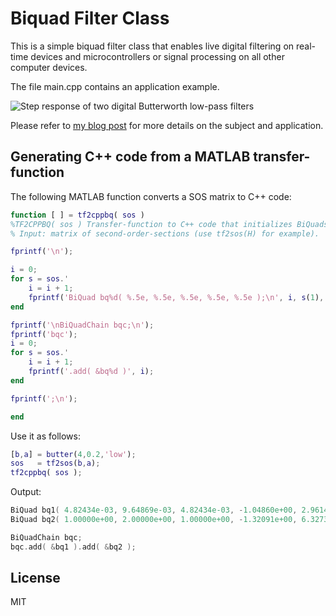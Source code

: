 Biquad Filter Class
===================

This is a simple biquad filter class that enables live digital filtering on real-time devices and microcontrollers or signal processing on all other computer devices.

The file main.cpp contains an application example.

![Step response of two digital Butterworth low-pass filters](https://tomlankhorst.nl/wp-content/uploads/2016/09/stepresponse.png)

Please refer to [my blog post](https://tomlankhorst.nl/filter-controller-cpp-implementation/) for more details on the subject and application.

Generating C++ code from a MATLAB transfer-function
--------

The following MATLAB function converts a SOS matrix to C++ code:
```MATLAB
function [ ] = tf2cppbq( sos )
%TF2CPPBQ( sos ) Transfer-function to C++ code that initializes BiQuads and BiQuad chain
% Input: matrix of second-order-sections (use tf2sos(H) for example).

fprintf('\n');

i = 0;
for s = sos.'
    i = i + 1;
    fprintf('BiQuad bq%d( %.5e, %.5e, %.5e, %.5e, %.5e );\n', i, s(1), s(2), s(3), s(5), s(6));
end

fprintf('\nBiQuadChain bqc;\n');
fprintf('bqc');
i = 0;
for s = sos.'
    i = i + 1;
    fprintf('.add( &bq%d )', i);
end

fprintf(';\n');

end
```

Use it as follows:

```MATLAB
[b,a] = butter(4,0.2,'low');
sos   = tf2sos(b,a);
tf2cppbq( sos );
```

Output:
```C++
BiQuad bq1( 4.82434e-03, 9.64869e-03, 4.82434e-03, -1.04860e+00, 2.96140e-01 );
BiQuad bq2( 1.00000e+00, 2.00000e+00, 1.00000e+00, -1.32091e+00, 6.32739e-01 );

BiQuadChain bqc;
bqc.add( &bq1 ).add( &bq2 );
```


License
-------
MIT